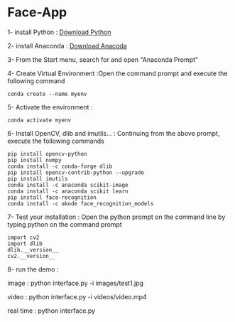 # Face-App

1- install Python : [Download Python](https://www.python.org/downloads/)

2- install Anaconda : [Download Anacoda](https://www.anaconda.com/) 

3- From the Start menu, search for and open "Anaconda Prompt"

4- Create Virtual Environment :Open the command prompt and execute the following command 


```
conda create --name myenv
```

5-  Activate the environment :


```
conda activate myenv
```
6- Install OpenCV, dlib and imutils... :
Continuing from the above prompt, execute the following commands



```
pip install opencv-python
pip install numpy
conda install -c conda-forge dlib
pip install opencv-contrib-python --upgrade
pip install imutils
conda install -c anaconda scikit-image
conda install -c anaconda scikit learn
pip install face-recognition
conda install -c akode face_recognition_models
```


7- Test your installation :
Open the python prompt on the command line by typing python on the command prompt



```
import cv2
import dlib
dlib.__version__
cv2.__version__
```

8- run the demo :

image : python interface.py -i images/test1.jpg

video : python interface.py -i videos/video.mp4

real time : python interface.py




